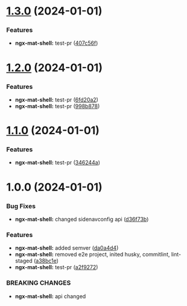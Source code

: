 # [1.3.0](https://github.com/projectbay/os-projectbay/compare/ngx-mat-shell-v1.2.0...ngx-mat-shell-v1.3.0) (2024-01-01)


### Features

* **ngx-mat-shell:** test-pr ([407c56f](https://github.com/projectbay/os-projectbay/commit/407c56fdc1d44ca439e7bba217a1496599dfc7ab))

# [1.2.0](https://github.com/projectbay/os-projectbay/compare/ngx-mat-shell-v1.1.0...ngx-mat-shell-v1.2.0) (2024-01-01)


### Features

* **ngx-mat-shell:** test-pr ([6fd20a2](https://github.com/projectbay/os-projectbay/commit/6fd20a2df5607c98774dea478a77c622f8252636))
* **ngx-mat-shell:** test-pr ([998b878](https://github.com/projectbay/os-projectbay/commit/998b878e8e6e79779e26913d92c21c6b241296ce))

# [1.1.0](https://github.com/projectbay/os-projectbay/compare/ngx-mat-shell-v1.0.0...ngx-mat-shell-v1.1.0) (2024-01-01)

### Features

- **ngx-mat-shell:** test-pr ([346244a](https://github.com/projectbay/os-projectbay/commit/346244af97f29a7eeb6b9545ad0fd12053249314))

# 1.0.0 (2024-01-01)

### Bug Fixes

- **ngx-mat-shell:** changed sidenavconfig api ([d36f73b](https://github.com/projectbay/os-projectbay/commit/d36f73b97af37f8461004e16e0ea1b910179ec60))

### Features

- **ngx-mat-shell:** added semver ([da0a4d4](https://github.com/projectbay/os-projectbay/commit/da0a4d411a7c4dfc602b892c4bde76b2c6c1c32f))
- **ngx-mat-shell:** removed e2e project, inited husky, commitlint, lint-staged ([a38bc1e](https://github.com/projectbay/os-projectbay/commit/a38bc1e70962d4b18161662c001c17e757296802))
- **ngx-mat-shell:** test-pr ([a2f9272](https://github.com/projectbay/os-projectbay/commit/a2f92725a91732e31a0a65ad1e84f594008bea96))

### BREAKING CHANGES

- **ngx-mat-shell:** api changed
